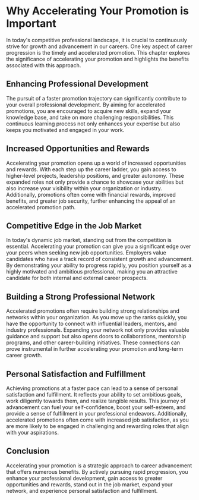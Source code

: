 Why Accelerating Your Promotion is Important
=======================================================



In today's competitive professional landscape, it is crucial to continuously strive for growth and advancement in our careers. One key aspect of career progression is the timely and accelerated promotion. This chapter explores the significance of accelerating your promotion and highlights the benefits associated with this approach.

Enhancing Professional Development
----------------------------------

The pursuit of a faster promotion trajectory can significantly contribute to your overall professional development. By aiming for accelerated promotions, you are encouraged to acquire new skills, expand your knowledge base, and take on more challenging responsibilities. This continuous learning process not only enhances your expertise but also keeps you motivated and engaged in your work.

Increased Opportunities and Rewards
-----------------------------------

Accelerating your promotion opens up a world of increased opportunities and rewards. With each step up the career ladder, you gain access to higher-level projects, leadership positions, and greater autonomy. These expanded roles not only provide a chance to showcase your abilities but also increase your visibility within your organization or industry. Additionally, promotions often come with financial rewards, improved benefits, and greater job security, further enhancing the appeal of an accelerated promotion path.

Competitive Edge in the Job Market
----------------------------------

In today's dynamic job market, standing out from the competition is essential. Accelerating your promotion can give you a significant edge over your peers when seeking new job opportunities. Employers value candidates who have a track record of consistent growth and advancement. By demonstrating your ability to progress rapidly, you position yourself as a highly motivated and ambitious professional, making you an attractive candidate for both internal and external career prospects.

Building a Strong Professional Network
--------------------------------------

Accelerated promotions often require building strong relationships and networks within your organization. As you move up the ranks quickly, you have the opportunity to connect with influential leaders, mentors, and industry professionals. Expanding your network not only provides valuable guidance and support but also opens doors to collaborations, mentorship programs, and other career-building initiatives. These connections can prove instrumental in further accelerating your promotion and long-term career growth.

Personal Satisfaction and Fulfillment
-------------------------------------

Achieving promotions at a faster pace can lead to a sense of personal satisfaction and fulfillment. It reflects your ability to set ambitious goals, work diligently towards them, and realize tangible results. This journey of advancement can fuel your self-confidence, boost your self-esteem, and provide a sense of fulfillment in your professional endeavors. Additionally, accelerated promotions often come with increased job satisfaction, as you are more likely to be engaged in challenging and rewarding roles that align with your aspirations.

Conclusion
----------

Accelerating your promotion is a strategic approach to career advancement that offers numerous benefits. By actively pursuing rapid progression, you enhance your professional development, gain access to greater opportunities and rewards, stand out in the job market, expand your network, and experience personal satisfaction and fulfillment.
